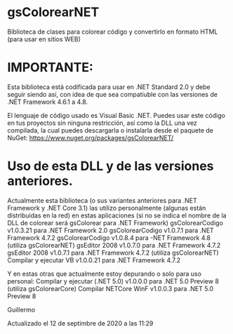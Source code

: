 # gsColorearNET
Biblioteca de clases para colorear código y convertirlo en formato HTML (para usar en sitios WEB)
 
 
IMPORTANTE:
===========
Esta biblioteca está codificada para usar en .NET Standard 2.0 y debe seguir siendo así, con idea de que sea compatiuble con las versiones de .NET Framework 4.6.1 a 4.8.
 
 
El lenguaje de código usado es Visual Basic .NET.
Puedes usar este código en tus proyectos sin ninguna restricción, así como la DLL una vez compilada, la cual puedes descargarla o instalarla desde el paquete de NuGet:
https://www.nuget.org/packages/gsColorearNET/
 
 

Uso de esta DLL y de las versiones anteriores.
==============================================
 
 
Actualmente esta biblioteca (o sus variantes anteriores para .NET Framework y .NET Core 3.1) las utilizo personalmente (algunas están distribuidas en la red) en estas aplicaciones (si no se indica el nombre de la DLL de colorear será gsColorear para .NET Framework)
gsColorearCodigo v1.0.3.21 para .NET Framework 2.0
gsColorearCodigo v1.0.7.1 para .NET Framework 4.7.2
gsColorearCodigo v1.0.8.4 para -NET Framework 4.8 (utiliza gsColorearNET)
gsEditor 2008 v1.0.7.0 para .NET Framework 4.7.2
gsEditor 2008 v1.0.7.1 para .NET Framework 4.7.2 (utiliza gsColorearNET)
Compilar y ejecutar VB v1.0.0.21 para .NET Framework 4.7.2
 
 
Y en estas otras que actualmente estoy depurando o solo para uso personal:
Compilar y ejecutar (.NET 5.0) v1.0.0.0 para .NET 5.0 Preview 8 (utiliza gsColorearCore)
Compilar NETCore WinF v1.0.0.3 para .NET 5.0 Preview 8
 
 
Guillermo

Actualizado el 12 de septimbre de 2020 a las 11:29
